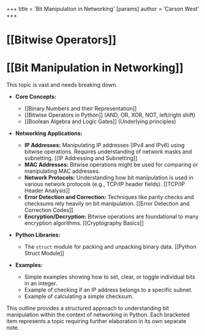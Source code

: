 +++
 title = 'Bit Manipulation in Networking'
[params]
	author = 'Carson West'
+++
# [[Bitwise Operators]]
# [[Bit Manipulation in Networking]] 
This topic is vast and needs breaking down.

* **Core Concepts:**
    * [[Binary Numbers and their Representation]]
    * [[Bitwise Operators in Python]]  (AND, OR, XOR, NOT, left/right shift)
    * [[Boolean Algebra and Logic Gates]] (Underlying principles)

* **Networking Applications:**
    * **IP Addresses:**  Manipulating IP addresses (IPv4 and IPv6) using bitwise operations.  Requires understanding of network masks and subnetting. [[IP Addressing and Subnetting]]
    * **MAC Addresses:** Bitwise operations might be used for comparing or manipulating MAC addresses.
    * **Network Protocols:** Understanding how bit manipulation is used in various network protocols (e.g., TCP/IP header fields). [[TCP/IP Header Analysis]]
    * **Error Detection and Correction:**  Techniques like parity checks and checksums rely heavily on bit manipulation. [[Error Detection and Correction Codes]]
    * **Encryption/Decryption:** Bitwise operations are foundational to many encryption algorithms. [[Cryptography Basics]]

* **Python Libraries:**
    * The `struct` module for packing and unpacking binary data.  [[Python Struct Module]]

* **Examples:**
    * Simple examples showing how to set, clear, or toggle individual bits in an integer.
    * Example of checking if an IP address belongs to a specific subnet.
    * Example of calculating a simple checksum.


This outline provides a structured approach to understanding bit manipulation within the context of networking in Python. Each bracketed item represents a topic requiring further elaboration in its own separate note.
